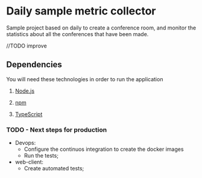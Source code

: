 # Daily sample metric collector

Sample project based on daily to create a conference room, and monitor the statistics about all the conferences that have been made.

//TODO improve

## Dependencies

You will need these technologies in order to run the application

1. [Node.js](https://nodejs.org/en/download/)

2. [npm](http://npmjs.com)

3. [TypeScript](https://www.typescriptlang.org)


### TODO - Next steps for production
- Devops:
    - Configure the continuos integration to create the docker images
    - Run the tests;
- web-client:
    - Create automated tests;